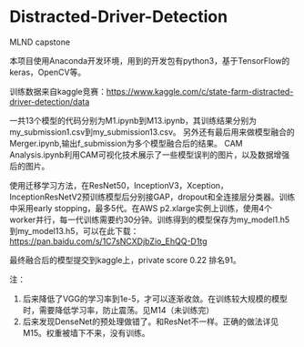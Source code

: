 # Distracted-Driver-Detection
MLND capstone

本项目使用Anaconda开发环境，用到的开发包有python3，基于TensorFlow的keras，OpenCV等。

训练数据来自kaggle竞赛：https://www.kaggle.com/c/state-farm-distracted-driver-detection/data

一共13个模型的代码分别为M1.ipynb到M13.ipynb，其训练结果分别为my_submission1.csv到my_submission13.csv。
另外还有最后用来做模型融合的Merger.ipynb,输出f_submission为多个模型融合后的结果。
CAM Analysis.ipynb利用CAM可视化技术展示了一些模型误判的图片，以及数据增强后的图片。

使用迁移学习方法，在ResNet50，InceptionV3，Xception，InceptionResNetV2预训练模型后分别接GAP，dropout和全连接层分类器。训练中采用early stopping，最多5代。在AWS p2.xlarge实例上训练，使用4个worker并行，每一代训练需要约30分钟。训练得到的模型保存为my_model1.h5到my_model13.h5，可以在此下载：https://pan.baidu.com/s/1C7sNCXDjbZio_EhQQ-D1tg

最终融合后的模型提交到kaggle上，private score 0.22 排名91。

注：
1. 后来降低了VGG的学习率到1e-5，才可以逐渐收敛。在训练较大规模的模型时，需要降低学习率，防止震荡。见M14（未训练完）
2. 后来发现DenseNet的预处理做错了。和ResNet不一样。正确的做法详见M15。权重被墙下不来，没有训练。
